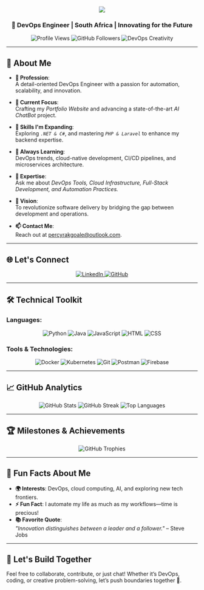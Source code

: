 <h1 align="center" style="color: orange;">
  <a href="https://git.io/typing-svg">
    <img src="https://readme-typing-svg.herokuapp.com/?lines=Hi+There!+👋;I'm+Moloko+Rakgoale.;DevOps+Engineer+&+Innovator;&center=true&size=35&color=F4A261">
  </a>
</h1>

<h3 align="center">🚀 DevOps Engineer | South Africa | Innovating for the Future</h3>

<p align="center">
  <img src="https://komarev.com/ghpvc/?username=Moloko-DevOps95&label=Profile%20Views&color=F4A261&style=flat-square" alt="Profile Views" />
  <img src="https://img.shields.io/github/followers/Moloko-DevOps95?label=Followers&style=social" alt="GitHub Followers" />
  <img src="https://img.shields.io/badge/DevOps-Powered%20by%20Creativity-orange" alt="DevOps Creativity" />
</p>

---

## 🌟 About Me
- **💼 Profession**:  
  A detail-oriented DevOps Engineer with a passion for automation, scalability, and innovation.

- **🔭 Current Focus**:  
  Crafting my *Portfolio Website* and advancing a state-of-the-art *AI ChatBot* project.

- **🌱 Skills I'm Expanding**:  
  Exploring *`.NET & C#`*, and mastering *`PHP & Laravel`* to enhance my backend expertise.

- **📖 Always Learning**:  
  DevOps trends, cloud-native development, CI/CD pipelines, and microservices architecture.

- **💬 Expertise**:  
  Ask me about *DevOps Tools, Cloud Infrastructure, Full-Stack Development, and Automation Practices.*

- **🎯 Vision**:  
  To revolutionize software delivery by bridging the gap between development and operations.

- **📫 Contact Me**:  
  Reach out at [percyrakgoale@outlook.com](mailto:percyrakgoale@outlook.com).

---

## 🌐 Let's Connect
<p align="center">
  <a href="https://www.linkedin.com/in/moloko-percy-rakgoale-872955216/" target="_blank">
    <img src="https://img.shields.io/badge/LinkedIn-Moloko%20Rakgoale-blue?style=for-the-badge&logo=linkedin" alt="LinkedIn">
  </a>
  <a href="https://github.com/Moloko-DevOps95" target="_blank">
    <img src="https://img.shields.io/badge/GitHub-Moloko%20Rakgoale-black?style=for-the-badge&logo=github" alt="GitHub">
  </a>
</p>

---

## 🛠️ Technical Toolkit
### Languages:
<p align="center">
  <img src="https://img.shields.io/badge/-Python-FFD43B?logo=python&logoColor=blue&style=flat-square" alt="Python">
  <img src="https://img.shields.io/badge/-Java-007396?logo=java&logoColor=white&style=flat-square" alt="Java">
  <img src="https://img.shields.io/badge/-JavaScript-F7DF1E?logo=javascript&logoColor=black&style=flat-square" alt="JavaScript">
  <img src="https://img.shields.io/badge/-HTML-E34F26?logo=html5&logoColor=white&style=flat-square" alt="HTML">
  <img src="https://img.shields.io/badge/-CSS-1572B6?logo=css3&logoColor=white&style=flat-square" alt="CSS">
</p>

### Tools & Technologies:
<p align="center">
  <img src="https://img.shields.io/badge/-Docker-2496ED?logo=docker&logoColor=white&style=flat-square" alt="Docker">
  <img src="https://img.shields.io/badge/-Kubernetes-326CE5?logo=kubernetes&logoColor=white&style=flat-square" alt="Kubernetes">
  <img src="https://img.shields.io/badge/-Git-F05032?logo=git&logoColor=white&style=flat-square" alt="Git">
  <img src="https://img.shields.io/badge/-Postman-FF6C37?logo=postman&logoColor=white&style=flat-square" alt="Postman">
  <img src="https://img.shields.io/badge/-Firebase-FFCA28?logo=firebase&logoColor=black&style=flat-square" alt="Firebase">
</p>

---

## 📈 GitHub Analytics
<p align="center">
  <img src="https://github-readme-stats.vercel.app/api?username=Moloko-DevOps95&show_icons=true&theme=gruvbox&hide_border=true" alt="GitHub Stats">
  <img src="https://github-readme-streak-stats.herokuapp.com/?user=Moloko-DevOps95&theme=gruvbox&hide_border=true" alt="GitHub Streak">
  <img src="https://github-readme-stats.vercel.app/api/top-langs?username=Moloko-DevOps95&show_icons=true&theme=gruvbox&layout=compact&hide_border=true" alt="Top Languages">
</p>

---

## 🏆 Milestones & Achievements
<p align="center">
  <img src="https://github-profile-trophy.vercel.app/?username=Moloko-DevOps95&theme=gruvbox&margin-w=15&margin-h=15&column=7" alt="GitHub Trophies">
</p>

---

## 🎯 Fun Facts About Me
- **🌍 Interests**: DevOps, cloud computing, AI, and exploring new tech frontiers.
- **⚡ Fun Fact**: I automate my life as much as my workflows—time is precious!
- **📚 Favorite Quote**:  
  *"Innovation distinguishes between a leader and a follower."* – Steve Jobs

---

## 🤝 Let's Build Together
Feel free to collaborate, contribute, or just chat! Whether it’s DevOps, coding, or creative problem-solving, let’s push boundaries together 🚀.
